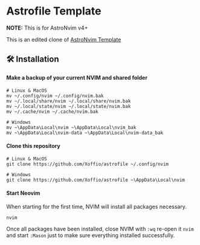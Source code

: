 # Astrofile Template

**NOTE:** This is for AstroNvim v4+

This is an edited clone of [AstroNvim Template](https://github.com/AstroNvim/template)

## 🛠️ Installation

#### Make a backup of your current NVIM and shared folder

```shell
# Linux & MacOS
mv ~/.config/nvim ~/.config/nvim.bak
mv ~/.local/share/nvim ~/.local/share/nvim.bak
mv ~/.local/state/nvim ~/.local/state/nvim.bak
mv ~/.cache/nvim ~/.cache/nvim.bak

# Windows
mv ~\AppData\Local\nvim ~\AppData\Local\nvim_bak
mv ~\AppData\Local\nvim-data ~\AppData\Local\nvim-data_bak
```

#### Clone this repository

```shell
# Linux & MacOS
git clone https://github.com/Xoffio/astrofile ~/.config/nvim

# Windows
git clone https://github.com/Xoffio/astrofile ~\AppData\Local\nvim
```

#### Start Neovim

When starting for the first time, NVIM will install all packages necessary.

```shell
nvim
```

Once all packages have been installed, close NVIM with `:wq` re-open it `nvim` and start `:Mason` just to make sure
everything installed successfully.
